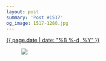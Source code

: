 ```yaml
---
layout: post
summary: 'Post #1517'
og_image: 1517-1280.jpg
---
```


<div class="post">
 <time>
  <a href="/1517">
   {{ page.date | date: "%B %-d, %Y" }}
  </a>
 </time>
 <a href="/1517">
  <figure data-taken="11/15/2021">
   <img sizes="(min-width: 700px) 50vw, calc(100vw - 2rem)" src="{{ site.assets_url }}/1517-640.jpg" srcset="{{ site.assets_url }}/1517-320.jpg 320w, {{ site.assets_url }}/1517-640.jpg 640w, {{ site.assets_url }}/1517-960.jpg 960w, {{ site.assets_url }}/1517-1280.jpg 1280w"/>
  </figure>
 </a>
</div>
